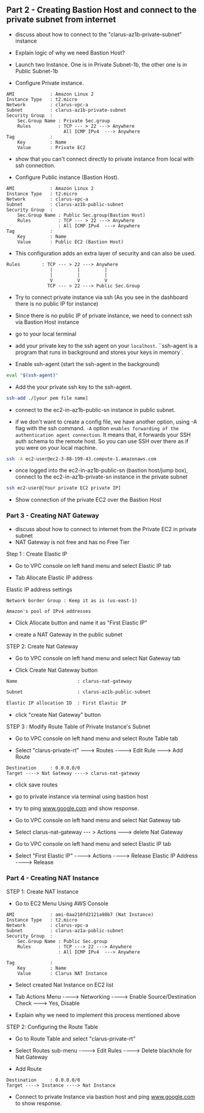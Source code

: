 ## Part 2 - Creating Bastion Host and connect to the private subnet from internet

- discuss about how to connect to the "clarus-az1b-private-subnet" instance

- Explain logic of why we need Bastion Host?

- Launch two Instance. One is in Private Subnet-1b, the other one is in Public Subnet-1b

- Configure Private instance.

```text
AMI             : Amazon Linux 2
Instance Type   : t2.micro
Network         : clarus-vpc-a
Subnet          : clarus-az1b-private-subnet
Security Group  : 
    Sec.Group Name : Private Sec.group
    Rules          : TCP --- > 22 ---> Anywhere
                     All ICMP IPv4  ---> Anywhere
Tag             :
    Key         : Name
    Value       : Private EC2
```
- show that you can't connect directly to private instance from local with ssh connection.

- Configure Public instance (Bastion Host).

```text
AMI             : Amazon Linux 2
Instance Type   : t2.micro
Network         : clarus-vpc-a
Subnet          : clarus-az1b-public-subnet
Security Group  : 
    Sec.Group Name : Public Sec.group(Bastion Host)
    Rules          : TCP --- > 22 ---> Anywhere
                   : All ICMP IPv4  ---> Anywhere
Tag             :
    Key         : Name
    Value       : Public EC2 (Bastion Host)
```

- This configuration adds an extra layer of security and can also be used.
```text
Rules        : TCP --- > 22 ---> Anywhere
                |         |         |
                |         |         |
                V         V         V
               TCP --- > 22 ---> Public Sec.Group
``` 
- Try to connect private instance via ssh
  (As you see in the dashboard there is no public IP for instance)

- Since there is no public IP of private instance, we need to connect ssh via Bastion Host instance

- go to your local terminal

- add your private key to the ssh agent on your `localhost`. ``ssh-agent is a program that runs in background and stores your keys in memory`.

- Enable ssh-agent (start the ssh-agent in the background)

```bash
eval "$(ssh-agent)"
```
-  Add the your private ssh key to the ssh-agent.

```bash
ssh-add ./[your pem file name]
```
- connect to the ec2-in-az1b-public-sn instance in public subnet. 

- if we don't want to create a config file, we have another option, using -A flag with the ssh command. `-A` option `enables forwarding of the authentication agent connection`. It means that, it forwards your SSH auth schema to the remote host. So you can use SSH over there as if you were on your local machine.

```bash
ssh -A ec2-user@ec2-3-88-199-43.compute-1.amazonaws.com
```
- once logged into the ec2-in-az1b-public-sn (bastion host/jump box), connect to 
the ec2-in-az1b-private-sn instance in the private subnet 
```bash
ssh ec2-user@[Your private EC2 private IP]
```
- Show connection of the private EC2 over the Bastion Host

### Part 3 - Creating NAT Gateway

-  discuss about how to connect to internet from the Private EC2 in private subnet 
-  NAT Gateway is not free and has no Free Tier

Step 1 : Create Elastic IP

- Go to VPC console on left hand menu and select Elastic IP tab

- Tab Allocate Elastic IP address

Elastic IP address settings

```text
Network border Group : Keep it as is (us-east-1)

Amazon's pool of IPv4 addresses
```
- Click Allocate button and name it as "First Elastic IP"

- create a NAT Gateway in the public subnet

STEP 2: Create Nat Gateway

- Go to VPC console on left hand menu and select Nat Gateway tab

- Click Create Nat Gateway button 
```bash
Name                      : clarus-nat-gateway

Subnet                    : clarus-az1b-public-subnet

Elastic IP allocation ID  : First Elastic IP
```
- click "create Nat Gateway" button

STEP 3 : Modify Route Table of Private Instance's Subnet

- Go to VPC console on left hand menu and select Route Table tab

- Select "clarus-private-rt" ---> Routes ----> Edit Rule ---> Add Route
```
Destination     : 0.0.0.0/0
Target ----> Nat Gateway ----> clarus-nat-gateway
```
- click save routes

- go to private instance via terminal using bastion host

- try to ping www.google.com and show response.

- Go to VPC console on left hand menu and select Nat Gateway tab

- Select clarus-nat-gateway --- > Actions ---> delete Nat Gateway

- Go to VPC console on left hand menu and select Elastic IP tab

- Select "First Elastic IP" ----> Actions ----> Release Elastic IP Address ----> Release 

### Part 4 - Creating NAT Instance

STEP 1: Create NAT Instance

- Go to EC2 Menu Using AWS Console

```text
AMI             : ami-0aa210fd2121a98b7 (Nat Instance)
Instance Type   : t2.micro
Network         : clarus-vpc-a
Subnet          : clarus-az1a-public-subnet
Security Group  : 
    Sec.Group Name : Public Sec.group
    Rules          : TCP ---> 22 ---> Anywhere
                   : All ICMP IPv4  ---> Anywhere

Tag             :
    Key         : Name
    Value       : Clarus NAT Instance
```

- Select created Nat Instance on EC2 list

- Tab Actions Menu ----> Networking ----> Enable Source/Destination Check ---> Yes, Disable

- Explain why we need to implement this process mentioned above

STEP 2: Configuring the Route Table

- Go to Route Table and select "clarus-private-rt"

- Select Routes sub-menu ----> Edit Rules ----> Delete blackhole for Nat Gateway

- Add Route
```
Destination     : 0.0.0.0/0
Target ----> Instance ----> Nat Instance
```

- Connect to private Instance via bastion host and ping www.google.com to show response.


